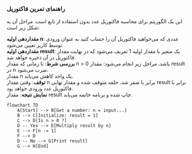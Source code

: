 ### راهنمای تمرین فاکتوریل

این یک الگوریتم برای محاسبه فاکتوریل عدد بدون استفاده از تابع است. مراحل آن به شکل زیر است:

**مقداردهی اولیه n**: عددی که می‌خواهید فاکتوریل آن را حساب کنید به عنوان ورودی توسط کاربر تعیین می‌شود.  
**مقداردهی اولیه result**: یک متغیر با مقدار اولیه 1 تعریف می‌شود که در نهایت مقدار فاکتوریل در آن ذخیره خواهد شد.  
**بررسی شرط**: تا زمانی که مقدار n > 0 باشد، مراحل زیر انجام می‌شود:
مقدار result در n ضرب می‌شود.  
مقدار n یک واحد کاهش می‌یابد.  
**توقف**: وقتی مقدار n برابر با صفر شد، حلقه متوقف شده و مقدار نهایی result برابر با فاکتوریل عدد ورودی خواهد بود.  
**نمایش نتیجه**: مقدار result چاپ شده و برنامه خاتمه می‌یابد.

```mermaid
flowchart TD
    A[Start] --> B[Get a number: n = input...]
    B --> C[Initialize: result = 1]
    C --> D[Is n > 0 ?]
    D -- Yes --> E[Multiply result by n]
    E --> F[n -= 1]
    F --> D
    D -- No --> G[Print result]
    G --> H[End]
```
